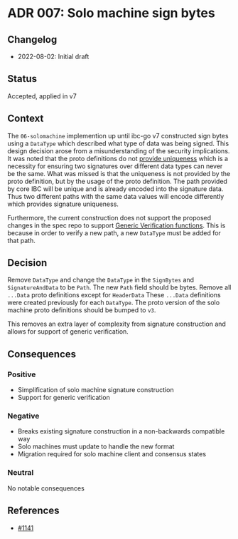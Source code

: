 # ADR 007: Solo machine sign bytes

## Changelog

- 2022-08-02: Initial draft

## Status

Accepted, applied in v7

## Context

The `06-solomachine` implemention up until ibc-go v7 constructed sign bytes using a `DataType` which described what type of data was being signed.
This design decision arose from a misunderstanding of the security implications.
It was noted that the proto definitions do not [provide uniqueness](https://github.com/cosmos/cosmos-sdk/pull/7237#discussion_r484264573) which is a necessity for ensuring two signatures over different data types can never be the same.
What was missed is that the uniqueness is not provided by the proto definition, but by the usage of the proto definition.
The path provided by core IBC will be unique and is already encoded into the signature data.
Thus two different paths with the same data values will encode differently which provides signature uniqueness.

Furthermore, the current construction does not support the proposed changes in the spec repo to support [Generic Verification functions](https://github.com/cosmos/ibc/issues/684).
This is because in order to verify a new path, a new `DataType` must be added for that path.

## Decision

Remove `DataType` and change the `DataType` in the `SignBytes` and `SignatureAndData` to be `Path`.
The new `Path` field should be bytes.
Remove all `...Data` proto definitions except for `HeaderData`
These `...Data` definitions were created previously for each `DataType`.
The proto version of the solo machine proto definitions should be bumped to `v3`.

This removes an extra layer of complexity from signature construction and allows for support of generic verification.

## Consequences

### Positive

- Simplification of solo machine signature construction
- Support for generic verification

### Negative

- Breaks existing signature construction in a non-backwards compatible way
- Solo machines must update to handle the new format
- Migration required for solo machine client and consensus states

### Neutral

No notable consequences

## References

- [#1141](https://github.com/cosmos/ibc-go/issues/1141)
